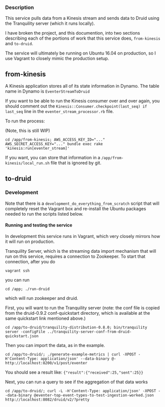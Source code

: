 ### Description

This service pulls data from a Kinesis stream and sends data to Druid using
the Tranquility server (which it runs locally).

I have broken the project, and this documention, into two sections describing
each of the portions of work that this service does, `from-kinesis` and
`to-druid`.

The service will ultimately be running on Ubuntu 16.04 on production, so I use
Vagrant to closely mimic the production setup.

## from-kinesis

A Kinesis application stores all of its state information in Dynamo.  The table
name in Dynamo is `EventerStreamToDruid`

If you want to be able to run the Kinesis consumer over and over again, you should
comment out the `Kinesis::Consumer.checkpoint(last_seq) if last_seq` line in
the `eventer_stream_processor.rb` file.

To run the process:

(Note, this is still WIP)

    cd /app/from-kinesis; AWS_ACCESS_KEY_ID="..." AWS_SECRET_ACCESS_KEY="..." bundle exec rake 'kinesis:run[eventer_stream]'

If you want, you can store that information in a `/app/from-kinesis/local_run.sh` file that is ignored by git.

## to-druid

### Development

Note that there is a `development_do_everything_from_scratch` script that will
completely reset the Vagrant box and re-install the Ubuntu packages needed to
run the scripts listed below.

#### Running and testing the service

In development this service runs in Vagrant, which very closely mirrors how it
will run on production.

Tranquility Server, which is the streaming data import mechanism that will run
on this service, requires a connection to Zookeeper.  To start that connection,
after you do

    vagrant ssh

you can run

    cd /app; ./run-druid

which will run zookeeper and druid.

First, you will want to run the Tranquility server (note: the conf file is
copied from the druid-0.9.2 conf-quickstart directory, which is available at
the same quickstart link mentioned above.)

    cd /app/to-druid/tranquility-distribution-0.8.0; bin/tranquility server -configFile ../tranquility-server-conf-from-druid-quickstart.json

Then you can import the data, as in the example.

    cd /app/to-druid/; ./generate-example-metrics | curl -XPOST -H'Content-Type: application/json' --data-binary @- http://localhost:8200/v1/post/eventer

You should see a result like: `{"result":{"received":25,"sent":25}}`

Next, you can run a query to see if the aggregation of that data works

    cd /app/to-druid/; curl -L -H'Content-Type: application/json' -XPOST --data-binary @eventer-top-event-types-to-test-ingestion-worked.json http://localhost:8082/druid/v2/?pretty
